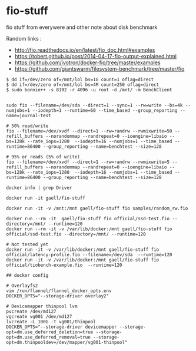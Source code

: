 # fio-stuff

fio stuff from everywere and other note about disk benchmark

Random links :

  * http://fio.readthedocs.io/en/latest/fio_doc.html#examples
  * https://tobert.github.io/post/2014-04-17-fio-output-explained.html
  * https://github.com/ivotron/docker-fio/tree/master/examples
  * https://github.com/giantswarm/filesystem-benchmark/tree/master/fio


```
$ dd if=/dev/zero of=/mnt/lol bs=1G count=1 oflag=direct
$ dd if=/dev/zero of=/mnt/lol bs=4M count=250 oflag=direct
$ sudo bonnie++ -s 8192 -r 4096 -u root -d /mnt/ -m BenchClient


sudo fio --filename=/dev/sda --direct=1 --sync=1 --rw=write --bs=4k --numjobs=1 --iodepth=1 --runtime=60 --time_based --group_reporting --name=journal-test

# 50% read/write
fio --filename=/dev/xvdf --direct=1 --rw=randrw --rwmixwrite=50 --refill_buffers --norandommap --randrepeat=0 --ioengine=libaio --bs=128k --rate_iops=1280  --iodepth=16 --numjobs=1 --time_based --runtime=86400 --group_reporting --name=benchtest --size=128

# 95% or reads (5% of write)
fio --filename=/dev/xvdf --direct=1 --rw=randrw --rwmixwrite=5 --refill_buffers --norandommap --randrepeat=0 --ioengine=libaio --bs=128k --rate_iops=1280  --iodepth=16 --numjobs=1 --time_based --runtime=86400 --group_reporting --name=benchtest --size=128
```

```
docker info | grep Driver

docker run -it gaell/fio-stuff

docker run -it -v /mnt:/mnt gaell/fio-stuff fio samples/random_rw.fio

docker run --rm -it  gaell/fio-stuff fio official/ssd-test.fio --directory=/mnt/ --runtime=120
docker run --rm -it -v /var/lib/docker:/mnt gaell/fio-stuff fio official/ssd-test.fio --directory=/mnt/ --runtime=120

# Not tested yet
docker run -it -v /var/lib/docker:/mnt gaell/fio-stuff fio official/latency-profile.fio --filename=/dev/sda  --runtime=120
docker run -it -v /var/lib/docker:/mnt gaell/fio-stuff fio official/tiobench-example.fio  --runtime=120
```

```
## docker config

# Overlayfs2
vim /run/flannel/flannel_docker_opts.env
DOCKER_OPTS="--storage-driver overlay2"

# Devicemapper thinpool lvm
pvcreate /dev/md127
vgcreate vg001 /dev/md127
lvcreate -L 100G -T vg001/thinpool
DOCKER_OPTS="--storage-driver devicemapper --storage-opt=dm.use_deferred_deletion=true --storage-opt=dm.use_deferred_removal=true --storage-opt=dm.thinpooldev=/dev/mapper/vg001-thinpool"
```

